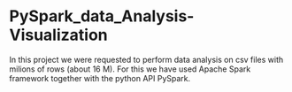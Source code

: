 # PySpark_data_Analysis-Visualization

In this project we were requested to perform data analysis on csv files with milions of rows (about 16 M). For this we have used Apache Spark framework together with the python API PySpark.
